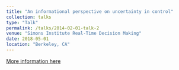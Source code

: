 ```yaml
---
title: "An informational perspective on uncertainty in control"
collection: talks
type: "Talk"
permalink: /talks/2014-02-01-talk-2
venue: "Simons Institute Real-Time Decision Making"
date: 2018-05-01
location: "Berkeley, CA"
---
```


[More information here](https://simons.berkeley.edu/talks/informational-perspective-uncertainty-control)



